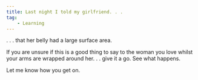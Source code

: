 ```yaml
---
title: Last night I told my girlfriend. . .
tag:
    - Learning
---
```


. . . that her belly had a large surface area.

If you are unsure if this is a good thing to say to the woman you love whilst your arms are wrapped around her. . . give it a go. See what happens.

Let me know how you get on.
